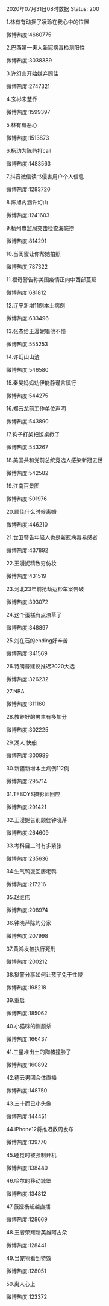 2020年07月31日08时数据
Status: 200

1.林有有动摇了凌玲在我心中的位置

微博热度:4660775

2.巴西第一夫人新冠病毒检测阳性

微博热度:3038389

3.许幻山开始嫌弃顾佳

微博热度:2747321

4.玄彬宋慧乔

微博热度:1599397

5.林有有恶心

微博热度:1513873

6.杨玏为陈屿打call

微博热度:1483563

7.抖音微信读书侵害用户个人信息

微博热度:1283720

8.陈旭内涵许幻山

微博热度:1241603

9.杭州市监局突击检查海底捞

微博热度:814291

10.当闺蜜让你帮她拍照

微博热度:787322

11.福奇警告称美国疫情正向中西部蔓延

微博热度:681812

12.辽宁新增11例本土病例

微博热度:633496

13.张杰给王漫妮唱他不懂

微博热度:555253

14.许幻山山渣

微博热度:546580

15.秦昊妈妈劝伊能静谨言慎行

微博热度:544275

16.郑云龙前工作单位声明

微博热度:543890

17.狗子打架把饭桌掀了

微博热度:543267

18.美国共和党前总统竞选人感染新冠去世

微博热度:542582

19.江南百景图

微博热度:501976

20.顾佳什么时候离婚

微博热度:446210

21.世卫警告年轻人也是新冠病毒易感者

微博热度:437892

22.王漫妮精致穷仿妆

微博热度:431519

23.河北23年前抢劫运钞车案告破

微博热度:393072

24.这个蛋糕有点潦草了

微博热度:348897

25.刘在石的ending好辛苦

微博热度:341569

26.特朗普建议推迟2020大选

微博热度:326232

27.NBA

微博热度:311160

28.教养好的男生有多加分

微博热度:302225

29.湖人 快船

微博热度:300989

30.新疆新增本土病例112例

微博热度:295714

31.TFBOYS摄影师回应

微博热度:291421

32.王漫妮告别顾佳钟晓芹

微博热度:264609

33.考科目二时有多紧张

微博热度:235636

34.生气鸭变回唐老鸭

微博热度:217216

35.赵继伟

微博热度:208974

36.钟晓芹陈屿分家

微博热度:207998

37.黄鸿发被执行死刑

微博热度:200212

38.狱警分享如何让孩子免于性侵

微博热度:198218

39.重启

微博热度:185062

40.小猫咪的侧颜杀

微博热度:166437

41.三星堆出土的陶猪撞脸了

微博热度:160892

42.德云男团合体直播

微博热度:148750

43.三十而已小头像

微博热度:144451

44.iPhone12将推迟数周发布

微博热度:139770

45.睡觉时被强制开机

微博热度:138440

46.哈尔的移动城堡

微博热度:134812

47.薇娅杨超越直播

微博热度:128669

48.王者荣耀新英雄阿古朵

微博热度:128441

49.当宠物看到特效

微博热度:128051

50.离人心上

微博热度:123372

